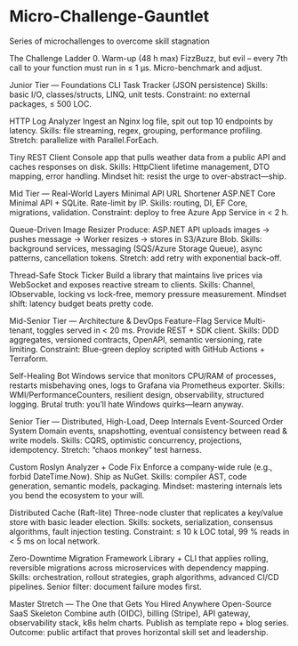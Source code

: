# Micro-Challenge-Gauntlet
Series of microchallenges to overcome skill stagnation


The Challenge Ladder
0. Warm-up (48 h max)
FizzBuzz, but evil – every 7th call to your function must run in ≤ 1 µs. Micro-benchmark and adjust.

Junior Tier — Foundations
CLI Task Tracker (JSON persistence)
Skills: basic I/O, classes/structs, LINQ, unit tests.
Constraint: no external packages, ≤ 500 LOC.

HTTP Log Analyzer
Ingest an Nginx log file, spit out top 10 endpoints by latency.
Skills: file streaming, regex, grouping, performance profiling.
Stretch: parallelize with Parallel.ForEach.

Tiny REST Client
Console app that pulls weather data from a public API and caches responses on disk.
Skills: HttpClient lifetime management, DTO mapping, error handling.
Mindset hit: resist the urge to over-abstract—ship.

Mid Tier — Real-World Layers
Minimal API URL Shortener
ASP.NET Core Minimal API + SQLite. Rate-limit by IP.
Skills: routing, DI, EF Core, migrations, validation.
Constraint: deploy to free Azure App Service in < 2 h.

Queue-Driven Image Resizer
Produce: ASP.NET API uploads images → pushes message → Worker resizes → stores in S3/Azure Blob.
Skills: background services, messaging (SQS/Azure Storage Queue), async patterns, cancellation tokens.
Stretch: add retry with exponential back-off.

Thread-Safe Stock Ticker
Build a library that maintains live prices via WebSocket and exposes reactive stream to clients.
Skills: Channel<T>, IObservable, locking vs lock-free, memory pressure measurement.
Mindset shift: latency budget beats pretty code.

Mid-Senior Tier — Architecture & DevOps
Feature-Flag Service
Multi-tenant, toggles served in < 20 ms. Provide REST + SDK client.
Skills: DDD aggregates, versioned contracts, OpenAPI, semantic versioning, rate limiting.
Constraint: Blue-green deploy scripted with GitHub Actions + Terraform.

Self-Healing Bot
Windows service that monitors CPU/RAM of processes, restarts misbehaving ones, logs to Grafana via Prometheus exporter.
Skills: WMI/PerformanceCounters, resilient design, observability, structured logging.
Brutal truth: you’ll hate Windows quirks—learn anyway.

Senior Tier — Distributed, High-Load, Deep Internals
Event-Sourced Order System
Domain events, snapshotting, eventual consistency between read & write models.
Skills: CQRS, optimistic concurrency, projections, idempotency.
Stretch: “chaos monkey” test harness.

Custom Roslyn Analyzer + Code Fix
Enforce a company-wide rule (e.g., forbid DateTime.Now). Ship as NuGet.
Skills: compiler AST, code generation, semantic models, packaging.
Mindset: mastering internals lets you bend the ecosystem to your will.

Distributed Cache (Raft-lite)
Three-node cluster that replicates a key/value store with basic leader election.
Skills: sockets, serialization, consensus algorithms, fault injection testing.
Constraint: ≤ 10 k LOC total, 99 % reads in < 5 ms on local network.

Zero-Downtime Migration Framework
Library + CLI that applies rolling, reversible migrations across microservices with dependency mapping.
Skills: orchestration, rollout strategies, graph algorithms, advanced CI/CD pipelines.
Senior filter: document failure modes first.

Master Stretch — The One that Gets You Hired Anywhere
Open-Source SaaS Skeleton
Combine auth (OIDC), billing (Stripe), API gateway, observability stack, k8s helm charts.
Publish as template repo + blog series.
Outcome: public artifact that proves horizontal skill set and leadership.
